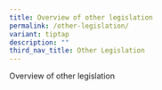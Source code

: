 ```yaml
---
title: Overview of other legislation
permalink: /other-legislation/
variant: tiptap
description: ""
third_nav_title: Other Legislation
---
```

<p>Overview of other legislation</p>